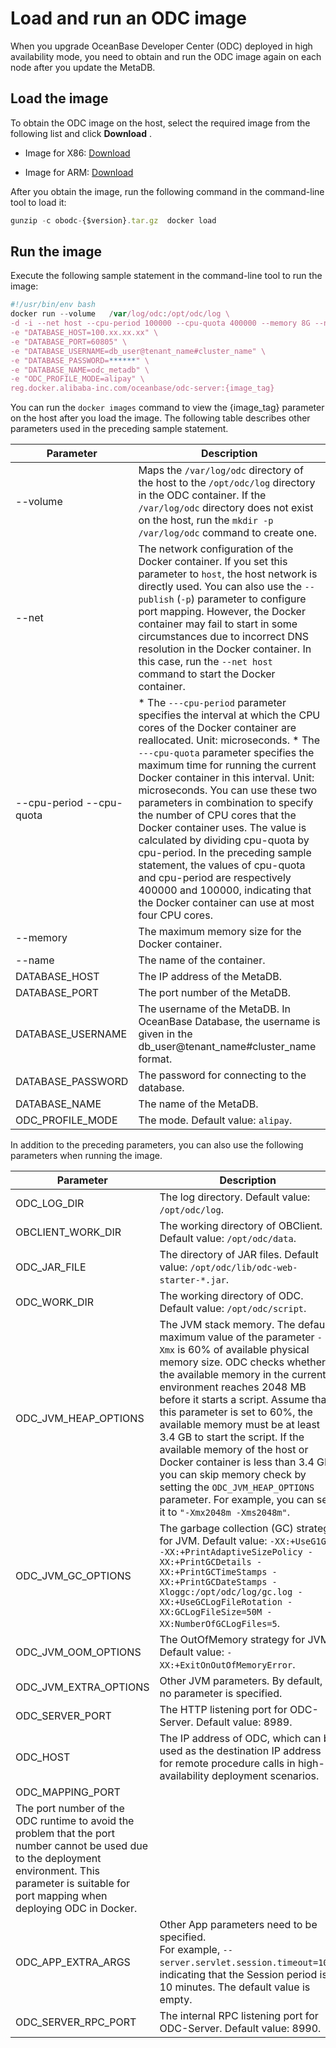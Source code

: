 Load and run an ODC image 
==============================================

When you upgrade OceanBase Developer Center (ODC) deployed in high availability mode, you need to obtain and run the ODC image again on each node after you update the MetaDB. 

Load the image 
-----------------------------------

To obtain the ODC image on the host, select the required image from the following list and click **Download** .

* Image for X86: [Download](https://ob-front.oss-cn-hangzhou.aliyuncs.com/client/4.0.0-patch/obodc4.0.0-bp.tar.gz)

* Image for ARM: [Download](https://ob-front.oss-cn-hangzhou.aliyuncs.com/client/4.0.0-patch/obodc4.0.0-bp_arm.tar.gz)

  




After you obtain the image, run the following command in the command-line tool to load it:

```javascript
gunzip -c obodc-{$version}.tar.gz  docker load
```



Run the image 
----------------------------------

Execute the following sample statement in the command-line tool to run the image:

```javascript
#!/usr/bin/env bash
docker run --volume   /var/log/odc:/opt/odc/log \
-d -i --net host --cpu-period 100000 --cpu-quota 400000 --memory 8G --name "obodc" \
-e "DATABASE_HOST=100.xx.xx.xx" \
-e "DATABASE_PORT=60805" \
-e "DATABASE_USERNAME=db_user@tenant_name#cluster_name" \
-e "DATABASE_PASSWORD=******" \
-e "DATABASE_NAME=odc_metadb" \
-e "ODC_PROFILE_MODE=alipay" \
reg.docker.alibaba-inc.com/oceanbase/odc-server:{image_tag}
```



You can run the `docker images` command to view the {image_tag} parameter on the host after you load the image. The following table describes other parameters used in the preceding sample statement.


|                Parameter                 |                                                                                                                                                                                                                                                                                                                                                                  Description                                                                                                                                                                                                                                                                                                                                                                   |
|------------------------------------------|------------------------------------------------------------------------------------------------------------------------------------------------------------------------------------------------------------------------------------------------------------------------------------------------------------------------------------------------------------------------------------------------------------------------------------------------------------------------------------------------------------------------------------------------------------------------------------------------------------------------------------------------------------------------------------------------------------------------------------------------|
| --volume                                 | Maps the `/var/log/odc` directory of the host to the `/opt/odc/log` directory in the ODC container.  If the `/var/log/odc` directory does not exist on the host, run the `mkdir -p /var/log/odc` command to create one.                                                                                                                                                                                                                                                                                                                                                                                                                                                                                                        |
| --net                                    | The network configuration of the Docker container. If you set this parameter to `host`, the host network is directly used.  You can also use the `--publish` (`-p`) parameter to configure port mapping. However, the Docker container may fail to start in some circumstances due to incorrect DNS resolution in the Docker container. In this case, run the `--net host` command to start the Docker container.                                                                                                                                                                                                                                                                                                              |
| --cpu-period --cpu-quota | * The `---cpu-period` parameter specifies the interval at which the CPU cores of the Docker container are reallocated. Unit: microseconds.   * The `---cpu-quota` parameter specifies the maximum time for running the current Docker container in this interval. Unit: microseconds.    You can use these two parameters in combination to specify the number of CPU cores that the Docker container uses. The value is calculated by dividing cpu-quota by cpu-period. In the preceding sample statement, the values of cpu-quota and cpu-period are respectively 400000 and 100000, indicating that the Docker container can use at most four CPU cores. |
| --memory                                 | The maximum memory size for the Docker container.                                                                                                                                                                                                                                                                                                                                                                                                                                                                                                                                                                                                                                                                                              |
| --name                                   | The name of the container.                                                                                                                                                                                                                                                                                                                                                                                                                                                                                                                                                                                                                                                                                                                     |
| DATABASE_HOST                            | The IP address of the MetaDB.                                                                                                                                                                                                                                                                                                                                                                                                                                                                                                                                                                                                                                                                                                                  |
| DATABASE_PORT                            | The port number of the MetaDB.                                                                                                                                                                                                                                                                                                                                                                                                                                                                                                                                                                                                                                                                                                                 |
| DATABASE_USERNAME                        | The username of the MetaDB. In OceanBase Database, the username is given in the db_user@tenant_name#cluster_name format.                                                                                                                                                                                                                                                                                                                                                                                                                                                                                                                                                                                                                       |
| DATABASE_PASSWORD                        | The password for connecting to the database.                                                                                                                                                                                                                                                                                                                                                                                                                                                                                                                                                                                                                                                                                                   |
| DATABASE_NAME                            | The name of the MetaDB.                                                                                                                                                                                                                                                                                                                                                                                                                                                                                                                                                                                                                                                                                                                        |
| ODC_PROFILE_MODE                         | The mode. Default value: `alipay`.                                                                                                                                                                                                                                                                                                                                                                                                                                                                                                                                                                                                                                                                                                             |



In addition to the preceding parameters, you can also use the following parameters when running the image.


|       Parameter       |                                                                                                                                                                                                                                                                                 Description                                                                                                                                                                                                                                                                                  |
|-----------------------|------------------------------------------------------------------------------------------------------------------------------------------------------------------------------------------------------------------------------------------------------------------------------------------------------------------------------------------------------------------------------------------------------------------------------------------------------------------------------------------------------------------------------------------------------------------------------|
| ODC_LOG_DIR           | The log directory. Default value: `/opt/odc/log`.                                                                                                                                                                                                                                                                                                                                                                                                                                                                                                                            |
| OBCLIENT_WORK_DIR     | The working directory of OBClient. Default value: `/opt/odc/data`.                                                                                                                                                                                                                                                                                                                                                                                                                                                                                                           |
| ODC_JAR_FILE          | The directory of JAR files. Default value:  `/opt/odc/lib/odc-web-starter-*.jar`.                                                                                                                                                                                                                                                                                                                                                                                                                                                                            |
| ODC_WORK_DIR          | The working directory of ODC. Default value: `/opt/odc/script`.                                                                                                                                                                                                                                                                                                                                                                                                                                                                                                              |
| ODC_JVM_HEAP_OPTIONS  | The JVM stack memory. The default maximum value of the parameter `-Xmx` is 60% of available physical memory size.  ODC checks whether the available memory in the current environment reaches 2048 MB before it starts a script. Assume that this parameter is set to 60%, the available memory must be at least 3.4 GB to start the script. If the available memory of the host or Docker container is less than 3.4 GB, you can skip memory check by setting the `ODC_JVM_HEAP_OPTIONS` parameter. For example, you can set it to `"-Xmx2048m -Xms2048m"`. |
| ODC_JVM_GC_OPTIONS    | The garbage collection (GC) strategy for JVM. Default value: `-XX:+UseG1GC -XX:+PrintAdaptiveSizePolicy -XX:+PrintGCDetails -XX:+PrintGCTimeStamps -XX:+PrintGCDateStamps -Xloggc:/opt/odc/log/gc.log -XX:+UseGCLogFileRotation -XX:GCLogFileSize=50M -XX:NumberOfGCLogFiles=5`.                                                                                                                                                                                                                                                                                             |
| ODC_JVM_OOM_OPTIONS   | The OutOfMemory strategy for JVM. Default value: `-XX:+ExitOnOutOfMemoryError`.                                                                                                                                                                                                                                                                                                                                                                                                                                                                                              |
| ODC_JVM_EXTRA_OPTIONS | Other JVM parameters. By default, no parameter is specified.                                                                                                                                                                                                                                                                                                                                                                                                                                                                                                                 |
| ODC_SERVER_PORT       | The HTTP listening port for ODC-Server. Default value: 8989.                                                                                                                                                                                                                                                                                                                                                                                                                                                                                                                 |
| ODC_HOST              | The IP address of ODC, which can be used as the destination IP address for remote procedure calls in high-availability deployment scenarios.                                                                                                                                                                                                                                                                                                                                                                                                                                 |
| ODC_MAPPING_PORT    |    
The port number of the ODC runtime to avoid the problem that the port number cannot be used due to the deployment environment. This parameter is suitable for port mapping when deploying ODC in Docker.|
| ODC_APP_EXTRA_ARGS    | Other App parameters need to be specified. <br> For example, `--server.servlet.session.timeout=10m`, indicating that the Session period is 10 minutes. The default value is empty.    |
| ODC_SERVER_RPC_PORT    |  The internal RPC listening port for ODC-Server. Default value: 8990.                          |



